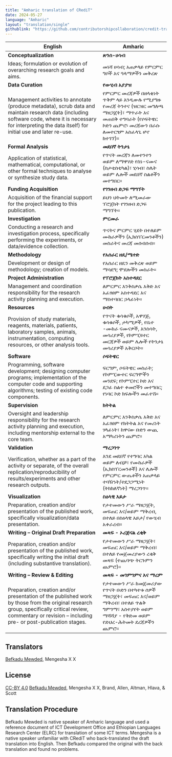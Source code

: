 ```yaml
---
title: "Amharic translation of CRediT"
date: 2024-05-27
language: "Amharic"
layout: "translation/single"
githublink: "https://github.com/contributorshipcollaboration/credit-translation/blob/main/translations/credit_translation_am.json"
---
```


| English | Amharic |
| --- | --- |
| **Conceptualization** | **ጽንሰ-ሀሳብ** |
| Ideas; formulation or evolution of overarching research goals and aims. | መነሻ ሀሳብ; አጠቃላይ የምርምር ግቦች እና ዓላማዎችን መቅረጽ |
| **Data Curation** | **የውሂብ አያያዝ** |
| Management activities to annotate (produce metadata), scrub data and maintain research data (including software code, where it is necessary for interpreting the data itself) for initial use and later re-use. | የምርምር መረጃዎች በዘላቂነት ጥቅም ላይ እንዲውሉ የሚያግዙ የመረጃ ትንተና   (ዝርዝር መግለጫ ማዘጋጀት)፣ ማጥራት እና  መጠበቅ ተግባራት (የሶፍትዌር ኮድን ጨምሮ፡ መረጃውን በራሱ ለመተርጎም አስፈላጊ ሆኖ ከተገኘ)። |
| **Formal Analysis** | **መደበኛ ትንታኔ** |
| Application of statistical, mathematical, computational, or other formal techniques to analyse or synthesize study data. | የጥናት መረጃን ለመተንተን ወይም ለማዋሃድ የስነ-ናሙና (ስታቲስቲካል)፣ ሂሳብ፣ ስሌት ወይም ሌሎች መደበኛ ስልቶችን መተግበር። |
| **Funding Acquisition** | **የገንዘብ ድጋፍ ማግኘት** |
| Acquisition of the financial support for the project leading to this publication. | ይህን ህትመት ለሚመራው ፕሮጀክት የገንዘብ ድጋፍ ማግኘት። |
| **Investigation** | **ምርመራ** |
| Conducting a research and investigation process, specifically performing the experiments, or data/evidence collection. | ጥናትና ምርምር ሂደት በተለይም ሙከራዎችን (ኢክስፐርመንቶችን)  መስራትና መረጃ መሰብሰብ። |
| **Methodology** | **የአሰራር ዘዴ/ሜተድ** |
| Development or design of methodology; creation of models. | የአሰራር ዘዴን መቅረጽ ወይም ማሳደግ; ሞደሎችን መስራት። |
| **Project Administration** | **የፕሮጀክት አስተዳደር** |
| Management and coordination responsibility for the research activity planning and execution. | ለምርምር እንቅስቃሴ እቅድ እና አፈፃፀም አስተዳደር እና ማስተባበር ኃላፊነት። |
| **Resources** | **ሀብት** |
| Provision of study materials, reagents, materials, patients, laboratory samples, animals, instrumentation, computing resources, or other analysis tools. | የጥናት ቁሳቁሶች, አዋሃጅ, ቁሳቁሶች, ታካሚዎች, የቤተ -ሙከራ ናሙናዎች, እንስሳት, መሳሪያዎች, የኮምፒዩተር መርጃዎች ወይም ሌሎች የትንታኔ መሳሪያዎች አቅርቦት። |
| **Software** | **ሶፍትዌር** |
| Programming, software development; designing computer programs; implementation of the computer code and supporting algorithms; testing of existing code components. | ፍርግም, ሶፍትዌር መስራት; የኮምፒውተር ፍርግሞችን መንደፍ; የኮምፒተር ኮድ እና ደጋፊ ስልተ ቀመሮችን መተግበር; የነባር  ኮድ ክፍሎችን መፈተሽ። |
| **Supervision** | **ክትትል** |
| Oversight and leadership responsibility for the research activity planning and execution, including mentorship external to the core team. | ለምርምር እንቅስቃሴ እቅድ እና አፈፃፀም የክትትል እና የመሪነት ሃላፊነት፣ ከዋናው ቡድን ውጪ አማካሪነትን ጨምሮ። |
| **Validation** | **ማረጋገጥ** |
| Verification, whether as a part of the activity or separate, of the overall replication/reproducibility of results/experiments and other research outputs. | እንደ መደበኛ የተግባር አካል ወይም ለብቻ፣ የሙከራዎች (ኢክስፐርመንቶች) እና ሌሎች የምርምር ውጤቶችን አጠቃላይ ተባዥነት/ተደጋጋሚነት (ትክክለኛነት) ማረጋገጥ። |
| **Visualization** | **ስዕላዊ እይታ** |
| Preparation, creation and/or presentation of the published work, specifically visualization/data presentation. | የታተመውን ሥራ ማዘጋጀት, መፍጠር እና/ወይም ማቅረብ, በተለይ በስዕላዊ እይታ/ የውሂብ አቀራረብ። |
| **Writing – Original Draft Preparation** | **መጻፍ - ኦሪጅናል ረቂቅ** |
| Preparation, creation and/or presentation of the published work, specifically writing the initial draft (including substantive translation). | የታተመውን ሥራ ማዘጋጀት፣ መፍጠር እና/ወይም ማቅረብ፣ በተለይ የመጀመሪያውን ረቂቅ መጻፍ (ተጨባጭ ትርጉምን ጨምሮ)። |
| **Writing – Review & Editing** | **መጻፍ - መገምገምና እና ማረም** |
| Preparation, creation and/or presentation of the published work by those from the original research group, specifically critical review, commentary or revision – including pre- or post-publication stages. | የታተመውን ሥራ ከመጀመሪያው የጥናት ቡድን በተካተቱ ሰዎች ማዘጋጀት፣ መፍጠር እና/ወይም ማቅረብ፣ በተለይ ጥልቅ ግምገማ፣ አስተያየት ወይም ማሻሻያ - የቅድመ ወይም የድህረ-ሕትመት ደረጃዎችን ጨምሮ። |

## Translators

[Befkadu  Mewded](https://orcid.org/https://orcid.org/0000-0002-2853-8430), Mengesha X X


## License

[CC-BY 4.0](https://creativecommons.org/licenses/by/4.0/) [Befkadu  Mewded](https://orcid.org/https://orcid.org/0000-0002-2853-8430), Mengesha X X, Brand, Allen, Altman, Hlava, & Scott
## Translation Procedure

Befkadu Mewded is native speaker of Amharic language and used a reference document of ICT Development Office and Ethiopian Languages Research Center (ELRC) for translation of some ICT terms. Mengesha is a native speaker unfamiliar with CRediT who back-translated the draft translation into English. Then Befkadu compared the original with the back translation and found no problems.

